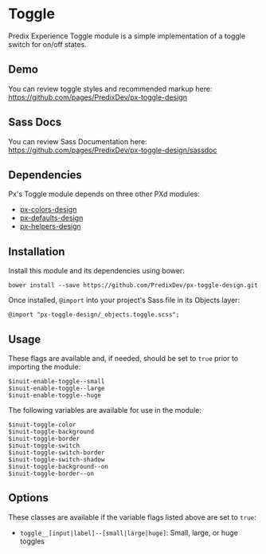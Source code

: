 # Toggle

Predix Experience Toggle module is a simple implementation of a toggle switch for on/off states.

## Demo

You can review toggle styles and recommended markup here: https://github.com/pages/PredixDev/px-toggle-design

## Sass Docs

You can review Sass Documentation here: https://github.com/pages/PredixDev/px-toggle-design/sassdoc

## Dependencies

Px's Toggle module depends on three other PXd modules:

* [px-colors-design](https://github.com/PredixDev/px-colors-design)
* [px-defaults-design](https://github.com/PredixDev/px-defaults-design)
* [px-helpers-design](https://github.com/PredixDev/px-helpers-design)

## Installation

Install this module and its dependencies using bower:

    bower install --save https://github.com/PredixDev/px-toggle-design.git

Once installed, `@import` into your project's Sass file in its Objects layer:

    @import "px-toggle-design/_objects.toggle.scss";

## Usage

These flags are available and, if needed, should be set to `true` prior to importing the module:

    $inuit-enable-toggle--small
    $inuit-enable-toggle--large
    $inuit-enable-toggle--huge

The following variables are available for use in the module:

    $inuit-toggle-color
    $inuit-toggle-background
    $inuit-toggle-border
    $inuit-toggle-switch
    $inuit-toggle-switch-border
    $inuit-toggle-switch-shadow
    $inuit-toggle-background--on
    $inuit-toggle-border--on

## Options

These classes are available if the variable flags listed above are set to `true`:

* `toggle__[input|label]--[small|large|huge]`: Small, large, or huge toggles